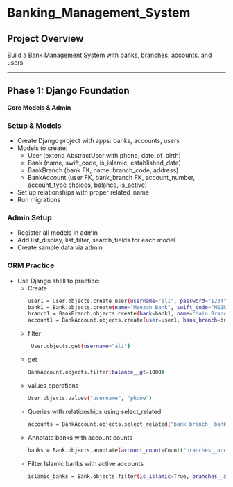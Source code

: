 # Banking_Management_System
## Project Overview
Build a Bank Management System with banks, branches, accounts, and users.

---

## Phase 1: Django Foundation
**Core Models & Admin**

### Setup & Models
* Create Django project with apps: banks, accounts, users
* Models to create:
  * User (extend AbstractUser with phone, date_of_birth)
  * Bank (name, swift_code, is_islamic, established_date)
  * BankBranch (bank FK, name, branch_code, address)
  * BankAccount (user FK, bank_branch FK, account_number, account_type choices, balance, is_active)
* Set up relationships with proper related_name
* Run migrations

### Admin Setup
* Register all models in admin
* Add list_display, list_filter, search_fields for each model
* Create sample data via admin

### ORM Practice
* Use Django shell to practice:
  * Create
    ```bash
    user1 = User.objects.create_user(username="ali", password="1234", phone="03001234567", date_of_birth="1995-05-10")
    bank1 = Bank.objects.create(name="Meezan Bank", swift_code="MEZNPKKA", is_islamic=True, established_date="1997-01-01")
    branch1 = BankBranch.objects.create(bank=bank1, name="Main Branch", branch_code="MB001", address="Karachi")
    account1 = BankAccount.objects.create(user=user1, bank_branch=branch1, account_number="1234567890", account_type="savings", balance=5000)
    ```  
  * filter
    ```bash
     User.objects.get(username="ali")
    ```
  * get
    ```bash
    BankAccount.objects.filter(balance__gt=1000)
    ```
  * values operations
    ```bash
    User.objects.values("username", "phone")
    ```
  * Queries with relationships using select_related
    ```bash
    accounts = BankAccount.objects.select_related("bank_branch__bank")
    ```
  * Annotate banks with account counts
    ```bash
    banks = Bank.objects.annotate(account_count=Count("branches__accounts"))
    ```
  * Filter Islamic banks with active accounts
    ```bash
    islamic_banks = Bank.objects.filter(is_islamic=True, branches__accounts__is_active=True).distinct()
    ```
